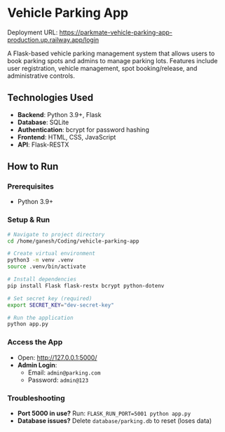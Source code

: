 # Vehicle Parking App

Deployment URL: https://parkmate-vehicle-parking-app-production.up.railway.app/login

A Flask-based vehicle parking management system that allows users to book parking spots and admins to manage parking lots. Features include user registration, vehicle management, spot booking/release, and administrative controls.

## Technologies Used
- **Backend**: Python 3.9+, Flask
- **Database**: SQLite
- **Authentication**: bcrypt for password hashing
- **Frontend**: HTML, CSS, JavaScript
- **API**: Flask-RESTX

## How to Run

### Prerequisites
- Python 3.9+

### Setup & Run
```bash
# Navigate to project directory
cd /home/ganesh/Coding/vehicle-parking-app

# Create virtual environment
python3 -m venv .venv
source .venv/bin/activate

# Install dependencies
pip install Flask flask-restx bcrypt python-dotenv

# Set secret key (required)
export SECRET_KEY="dev-secret-key"

# Run the application
python app.py
```

### Access the App
- Open: http://127.0.0.1:5000/
- **Admin Login**:
  - Email: `admin@parking.com`
  - Password: `admin@123`

### Troubleshooting
- **Port 5000 in use?** Run: `FLASK_RUN_PORT=5001 python app.py`
- **Database issues?** Delete `database/parking.db` to reset (loses data)
